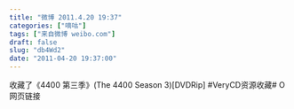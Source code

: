 ```yaml
---
title: "微博 2011.4.20 19:37"
categories: ["嘀咕"]
tags: ["来自微博 weibo.com"]
draft: false
slug: "db4Wd2"
date: "2011-04-20 19:37:00"
---
```


<p>收藏了《4400 第三季》(The 4400 Season 3)[DVDRip] #VeryCD资源收藏# O网页链接 ​​​​</p>
